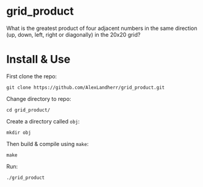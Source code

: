 # grid_product
What is the greatest product of four adjacent numbers in the same direction (up, down, left, right or diagonally) in the 20x20 grid?

# Install & Use
First clone the repo:
```
git clone https://github.com/AlexLandherr/grid_product.git
```
Change directory to repo:
```
cd grid_product/
```
Create a directory called `obj`:
```
mkdir obj
```
Then build & compile using `make`:
```
make
```

Run:
```
./grid_product
```
